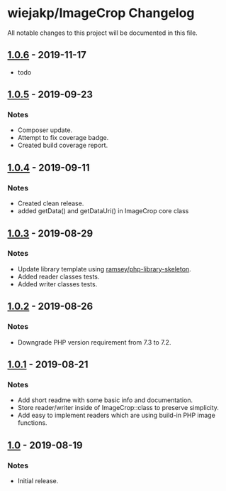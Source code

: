 # wiejakp/ImageCrop Changelog

All notable changes to this project will be documented in this file.


## [1.0.6] - 2019-11-17

* todo

## [1.0.5] - 2019-09-23

### Notes

* Composer update.
* Attempt to fix coverage badge.
* Created build coverage report.


## [1.0.4] - 2019-09-11

### Notes

* Created clean release.
* added getData() and getDataUri() in ImageCrop core class


## [1.0.3] - 2019-08-29

### Notes

* Update library template using [ramsey/php-library-skeleton](ramsey/php-library-skeleton).
* Added reader classes tests.
* Added writer classes tests.


## [1.0.2] - 2019-08-26

### Notes

* Downgrade PHP version requirement from 7.3 to 7.2.


## [1.0.1] - 2019-08-21

### Notes

* Add short readme with some basic info and documentation.
* Store reader/writer inside of ImageCrop::class to preserve simplicity.
* Add easy to implement readers which are using build-in PHP image functions.


## [1.0] - 2019-08-19

### Notes

* Initial release.


[1.0.6]: https://github.com/wiejakp/ImageCrop/releases/tag/v1.0.6
[1.0.5]: https://github.com/wiejakp/ImageCrop/releases/tag/v1.0.5
[1.0.4]: https://github.com/wiejakp/ImageCrop/releases/tag/v1.0.4
[1.0.3]: https://github.com/wiejakp/ImageCrop/releases/tag/v1.0.3
[1.0.2]: https://github.com/wiejakp/ImageCrop/releases/tag/v1.0.2
[1.0.1]: https://github.com/wiejakp/ImageCrop/releases/tag/v1.0.1
[1.0]: https://github.com/wiejakp/ImageCrop/releases/tag/v1.0
